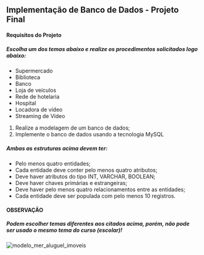 ## Implementação de Banco de Dados - Projeto Final

#### Requisitos do Projeto

##### Escolha um dos temas abaixo e realize os procedimentos solicitados logo abaixo:

- Supermercado
- Biblioteca
- Banco
- Loja de veículos
- Rede de hotelaria
- Hospital
- Locadora de vídeo
- Streaming de Vídeo


1) Realize a modelagem de um banco de dados;
2) Implemente o banco de dados usando a tecnologia MySQL


##### Ambas as estruturas acima devem ter:

- Pelo menos quatro entidades;
- Cada entidade deve conter pelo menos quatro atributos;
- Deve haver atributos do tipo INT, VARCHAR, BOOLEAN;
- Deve haver chaves primárias e estrangeiras;
- Deve haver pelo menos quatro relacionamentos entre as entidades;
- Cada entidade deve ser populada com pelo menos 10 registros.


#### OBSERVAÇÃO
##### Podem escolher temas diferentes aos citados acima, porém, não pode ser usado o mesmo tema do curso (escolar)!






![modelo_mer_aluguel_imoveis](https://user-images.githubusercontent.com/122938850/224502846-abe0091b-302c-43b3-91da-ee9173db39fd.png)
